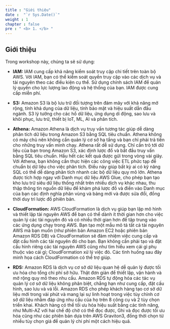 ```yaml
---
title : "Giới thiệu"
date :  "`r Sys.Date()`" 
weight : 1 
chapter : false
pre : " <b> 1. </b> "
---
```


## Giới thiệu 
Trong workshop này, chúng ta sẽ sử dụng:
- **IAM:** IAM cung cấp khả năng kiểm soát truy cập chi tiết trên toàn bộ AWS. Với IAM, bạn có thể kiểm soát quyền truy cập vào các dịch vụ và tài nguyên theo các điều kiện cụ thể. Sử dụng chính sách IAM để quản lý quyền cho lực lượng lao động và hệ thống của bạn. IAM được cung cấp miễn phí.


- **S3:** Amazon S3 là bộ lưu trữ đối tượng trên đám mây với khả năng mở rộng, tính khả dụng của dữ liệu, tính bảo mật và hiệu suất dẫn đầu ngành. S3 lý tưởng cho các hồ dữ liệu, ứng dụng di động, sao lưu và khôi phục, lưu trữ, thiết bị IoT, ML, AI và phân tích.


- **Athena:** Amazon Athena là dịch vụ truy vấn tương tác giúp dễ dàng phân tích dữ liệu trong Amazon S3 bằng SQL tiêu chuẩn. Athena không có máy chủ nên không cần quản lý cơ sở hạ tầng và bạn chỉ phải trả tiền cho những truy vấn mình chạy. Athena rất dễ sử dụng. Chỉ cần trỏ tới dữ liệu của bạn trong Amazon S3, xác định lược đồ và bắt đầu truy vấn bằng SQL tiêu chuẩn. Hầu hết các kết quả được gửi trong vòng vài giây. Với Athena, bạn không cần thực hiện các công việc ETL phức tạp để chuẩn bị dữ liệu cho việc phân tích. Điều này giúp bất kỳ ai có kỹ năng SQL có thể dễ dàng phân tích nhanh các bộ dữ liệu quy mô lớn. Athena được tích hợp ngay với Danh mục dữ liệu AWS Glue, cho phép bạn tạo kho lưu trữ siêu dữ liệu thống nhất trên nhiều dịch vụ khác nhau, thu thập thông tin nguồn dữ liệu để khám phá lược đồ và điền vào Danh mục của bạn các định nghĩa phân vùng và bảng mới và được sửa đổi, đồng thời duy trì lược đồ phiên bản.


- **CloudFormation:** AWS CloudFormation là dịch vụ giúp bạn lập mô hình và thiết lập tài nguyên AWS để bạn có thể dành ít thời gian hơn cho việc quản lý các tài nguyên đó và có nhiều thời gian hơn để tập trung vào các ứng dụng chạy trong AWS. Bạn tạo một mẫu mô tả tất cả tài nguyên AWS mà bạn muốn (như phiên bản Amazon EC2 hoặc phiên bản Amazon RDS DB) và CloudFormation sẽ đảm nhiệm việc cung cấp và đặt cấu hình các tài nguyên đó cho bạn. Bạn không cần phải tạo và đặt cấu hình riêng các tài nguyên AWS cũng như tìm hiểu xem cái gì phụ thuộc vào cái gì; CloudFormation xử lý việc đó. Các tình huống sau đây minh họa cách CloudFormation có thể trợ giúp.


- **RDS:** Amazon RDS là dịch vụ cơ sở dữ liệu quan hệ dễ quản lý được tối ưu hóa cho tổng chi phí sở hữu. Thật đơn giản để thiết lập, vận hành và mở rộng quy mô theo nhu cầu. Amazon RDS tự động hóa các tác vụ quản lý cơ sở dữ liệu không phân biệt, chẳng hạn như cung cấp, đặt cấu hình, sao lưu và vá lỗi. Amazon RDS cho phép khách hàng tạo cơ sở dữ liệu mới trong vài phút và mang lại sự linh hoạt trong việc tùy chỉnh cơ sở dữ liệu nhằm đáp ứng nhu cầu của họ trên 8 công cụ và 2 tùy chọn triển khai. Khách hàng có thể tối ưu hóa hiệu suất bằng các tính năng, như Multi-AZ với hai chế độ chờ có thể đọc được, Ghi và đọc được tối ưu hóa cũng như các phiên bản dựa trên AWS Graviton3, đồng thời chọn từ nhiều tùy chọn giá để quản lý chi phí một cách hiệu quả.